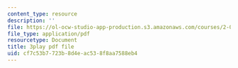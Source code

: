 ```yaml
---
content_type: resource
description: ''
file: https://ol-ocw-studio-app-production.s3.amazonaws.com/courses/2-003sc-engineering-dynamics-fall-2011/cf7c53b7723b8d4eac538f8aa7588eb4_OxcCPTc_bXw.pdf
file_type: application/pdf
resourcetype: Document
title: 3play pdf file
uid: cf7c53b7-723b-8d4e-ac53-8f8aa7588eb4
---
```

